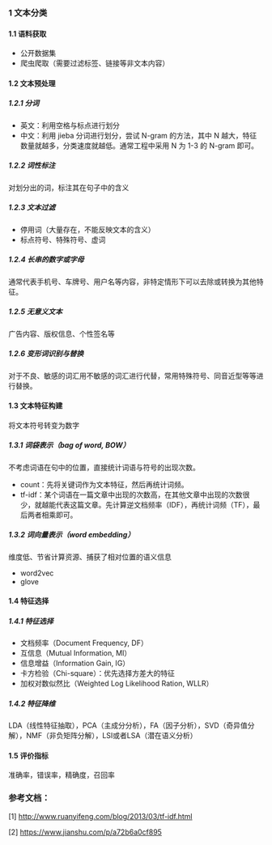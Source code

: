 ### 1 文本分类

#### 1.1 语料获取

* 公开数据集
* 爬虫爬取（需要过滤标签、链接等非文本内容）

#### 1.2 文本预处理

##### 1.2.1 分词

* 英文：利用空格与标点进行划分
* 中文：利用 jieba 分词进行划分，尝试 N-gram 的方法，其中 N 越大，特征数量就越多，分类速度就越低。通常工程中采用 N 为 1-3 的 N-gram 即可。

##### 1.2.2 词性标注

对划分出的词，标注其在句子中的含义

##### 1.2.3 文本过滤

* 停用词（大量存在，不能反映文本的含义）
* 标点符号、特殊符号、虚词

##### 1.2.4 长串的数字或字母

通常代表手机号、车牌号、用户名等内容，非特定情形下可以去除或转换为其他特征。

##### 1.2.5 无意义文本

广告内容、版权信息、个性签名等

##### 1.2.6 变形词识别与替换

对于不良、敏感的词汇用不敏感的词汇进行代替，常用特殊符号、同音近型等等进行替换。

#### 1.3 文本特征构建

将文本符号转变为数字

##### 1.3.1 词袋表示（bag of word, BOW）

不考虑词语在句中的位置，直接统计词语与符号的出现次数。

* count：先将关键词作为文本特征，然后再统计词频。
* tf-idf：某个词语在一篇文章中出现的次数高，在其他文章中出现的次数很少，就越能代表这篇文章。先计算逆文档频率（IDF），再统计词频（TF），最后两者相乘即可。

##### 1.3.2 词向量表示（word embedding）

维度低、节省计算资源、捕获了相对位置的语义信息

* word2vec
* glove

#### 1.4 特征选择

##### 1.4.1 特征选择

* 文档频率（Document Frequency, DF）
* 互信息（Mutual Information, MI）
* 信息增益（Information Gain, IG）
* 卡方检验（Chi-square）：优先选择方差大的特征
* 加权对数似然比（Weighted Log Likelihood Ration, WLLR）

##### 1.4.2 特征降维

LDA（线性特征抽取），PCA（主成分分析），FA（因子分析），SVD（奇异值分解），NMF（非负矩阵分解），LSI或者LSA（潜在语义分析）

#### 1.5 评价指标

准确率，错误率，精确度，召回率

### 参考文档：

[1] http://www.ruanyifeng.com/blog/2013/03/tf-idf.html

[2] https://www.jianshu.com/p/a72b6a0cf895
